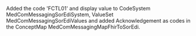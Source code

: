 Added the code 'FCTL01' and display value to CodeSystem MedComMessagingSorEdiSystem, ValueSet MedComMessagingSorEdiValues and added Acknowledgement as codes in the ConceptMap MedComMessagingMapFhirToSorEdi.